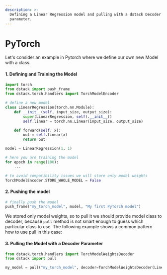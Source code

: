 ```yaml
---
description: >-
  Defining a Linear Regression model and pulling with a dstack Decoder
  parameter.
---
```


# PyTorch

Let's consider an example in Pytorch where we define our own new Model with a class.

#### 1. Defining and Training the Model

```python
import torch
from dstack import push_frame
from dstack.torch.handlers import TorchModelEncoder

# define a new model
class LinearRegression(torch.nn.Module):
    def __init__(self, input_size, output_size):
        super(LinearRegression, self).__init__()
        self.linear = torch.nn.Linear(input_size, output_size)

    def forward(self, x):
        out = self.linear(x)
        return out

model = LinearRegression(1, 1)

# here you are training the model
for epoch in range(100):
    ...

# to avoid compatibility issues we will store only model weights   
TorchModelEncoder.STORE_WHOLE_MODEL = False
```

#### 2. Pushing the model

```python
# finally push the model
push_frame("my_torch_model", model, "My first PyTorch model")        
```

We stored only model weights, so to pull it we should provide model class to decoder, because `pull` method is not smart enough to guess which particular class to use. The following example shows a common pattern how to use pull in this case:

#### 3. Pulling the Model with a Decoder Parameter

```python
from dstack.torch.handlers import TorchModelWeightsDecoder
from dstack import pull

my_model = pull("my_torch_model", decoder=TorchModelWeightsDecoder(LinearRegression(1, 1)))
```

